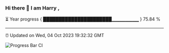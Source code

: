 ### Hi there 👋 I am Harry , 

⏳ Year progress { ██████████████████████▁▁▁▁▁▁▁▁ } 75.84 %

---

⏰ Updated on Wed, 04 Oct 2023 19:32:32 GMT

![Progress Bar CI](https://github.com/duykhang68/duykhang68/workflows/Progress%20Bar%20CI/badge.svg)
